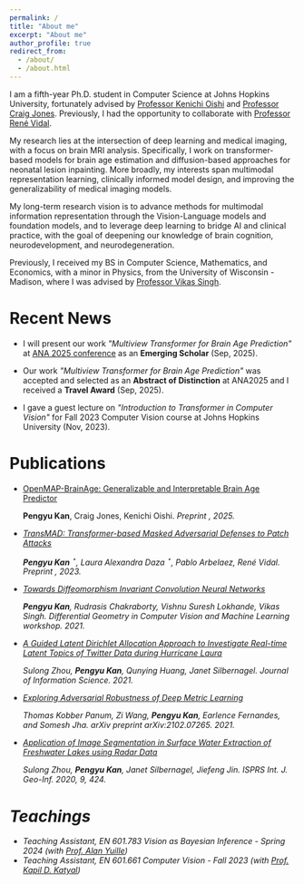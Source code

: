 ```yaml
---
permalink: /
title: "About me"
excerpt: "About me"
author_profile: true
redirect_from: 
  - /about/
  - /about.html
---
```


I am a fifth-year Ph.D. student in Computer Science at Johns Hopkins University, fortunately advised by [Professor Kenichi Oishi](http://www.open-map.org/#member) and [Professor Craig Jones](https://imagingai.org/). Previously, I had the opportunity to collaborate with [Professor René Vidal](http://vision.jhu.edu/rvidal.html). 

My research lies at the intersection of deep learning and medical imaging, with a focus on brain MRI analysis. Specifically, I work on transformer-based models for brain age estimation and diffusion-based approaches for neonatal lesion inpainting. More broadly, my interests span multimodal representation learning, clinically informed model design, and improving the generalizability of medical imaging models.

My long-term research vision is to advance methods for multimodal information representation through the Vision-Language models and foundation models, and to leverage deep learning to bridge AI and clinical practice, with the goal of deepening our knowledge of brain cognition, neurodevelopment, and neurodegeneration.

Previously, I received my BS in Computer Science, Mathematics, and Economics, with a minor in Physics, from the University of Wisconsin - Madison, where I was advised by [Professor Vikas Singh](https://www.biostat.wisc.edu/~vsingh/).



Recent News
==========
- I will present our work *"Multiview Transformer for Brain Age Prediction"* at [ANA 2025 conference](https://2025.myana.org/cg_speakers/pengyu-kan/) as an **Emerging Scholar** (Sep, 2025).

- Our work *"Multiview Transformer for Brain Age Prediction"* was accepted and selected as an **Abstract of Distinction** at ANA2025 and I received a **Travel Award** (Sep, 2025).

- I gave a guest lecture on *"Introduction to Transformer in Computer Vision"* for Fall 2023 Computer Vision course at Johns Hopkins University (Nov, 2023).



Publications
=========
- [OpenMAP-BrainAge: Generalizable and Interpretable Brain Age Predictor](https://arxiv.org/abs/2506.17597)

  **Pengyu Kan**, Craig Jones, Kenichi Oishi.<i> Preprint <i>, 2025.
  
- [TransMAD: Transformer-based Masked Adversarial Defenses to Patch Attacks](http://pkan2.github.io/files/TransMAD_PatchAttacks_preprint.pdf)

  **Pengyu Kan** $^\star$, Laura Alexandra Daza $^\star$, Pablo Arbelaez, René Vidal.<i> Preprint <i>, 2023.

- [Towards Diffeomorphism Invariant Convolution Neural Networks](http://pkan2.github.io/files/diffeomorphism_invariant_cnn_DiffCVML-6.pdf)

  **Pengyu Kan**, Rudrasis Chakraborty, Vishnu Suresh Lokhande, Vikas Singh.<i> Differential Geometry in Computer Vision and Machine Learning workshop. <i> 2021.


- [A Guided Latent Dirichlet Allocation Approach to Investigate Real-time Latent Topics of Twitter Data during Hurricane Laura](https://journals.sagepub.com/doi/10.1177/01655515211007724)

  Sulong Zhou, **Pengyu Kan**, Qunying Huang, Janet Silbernagel. <i> Journal of Information Science. <i> 2021.

- [Exploring Adversarial Robustness of Deep Metric Learning](https://arxiv.org/abs/2102.07265)

   Thomas Kobber Panum, Zi Wang, **Pengyu Kan**, Earlence Fernandes, and Somesh Jha. <i>arXiv preprint arXiv:2102.07265. <i> 2021.


- [Application of Image Segmentation in Surface Water Extraction of Freshwater Lakes using Radar Data](https://www.mdpi.com/2220-9964/9/7/424)

  Sulong Zhou, **Pengyu Kan**, Janet Silbernagel, Jiefeng Jin. <i>ISPRS Int. J. Geo-Inf. <i> 2020, 9, 424.


Teachings
=========
- Teaching Assistant, *EN 601.783 Vision as Bayesian Inference* - Spring 2024 (with [Prof. Alan Yuille](https://www.cs.jhu.edu/~ayuille/index.html))
- Teaching Assistant, *EN 601.661 Computer Vision* - Fall 2023 (with [Prof. Kapil D. Katyal](https://kdk132.github.io/))
